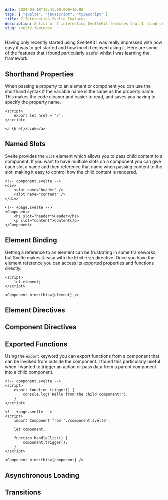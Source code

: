 ```yaml
---
date: 2024-04-18T19:41:00.000+10:00
tags: [ "svelte", "javascript", "typescript" ]
title: 7 Interesting Svelte Features
description: A list of 7 interesting SvelteKit features that I found useful whilst learning the framework.
slug: svelte-features
---
```


Having only recently started using SvelteKit I was really impressed with how easy it was to get started and how much I
enjoyed using it.
Here are some of the features that I found particularly useful whilst I was learning the framework.

<!--endintro-->

## Shorthand Properties

When passing a property to an element or component you can use the shorthand syntax if the variable name is the same as
the property name. This makes the code cleaner and easier to read, and saves you having to specify the property name.

```svelte
<script>
    export let href = '/';
</script>

<a {href}>Link</a>
```

## Named Slots

Svelte provides the `slot` element which allows you to pass child content to a component. If you want to have multiple
slots on a component you can give each slot a name and then reference that name when passing content to the slot, making
it easy to control how the child content is rendered.

```svelte
<!-- component.svelte -->
<div>
    <slot name="header" />
    <slot name="content" />
</div>

<!-- +page.svelte -->
<Component>
    <h1 slot="header">Header</h1>
    <p slot="content">Content</p>
</Component>
```

## Element Binding

Getting a reference to an element can be frustrating in some frameworks, but Svelte makes it easy with the `bind:this`
directive. Once you have the element reference you can access its exported properties and functions directly.

```svelte
<script>
    let element;
</script>

<Component bind:this={element} />
```

## Element Directives

## Component Directives

## Exported Functions

Using the `export` keyword you can export functions from a component that can be invoked from outside the component. I
found this particularly useful when I wanted to trigger an action or pass data from a parent component into a child
component.

```svelte
<!-- component.svelte -->
<script>
    export function trigger() {
        console.log('Hello from the child component!');
    }
</script>

<!-- +page.svelte -->
<script>
    import Component from './component.svelte';

    let component;

    function handleClick() {
        component.trigger();
    }
</script>

<Component bind:this={component} />
```

## Asynchronous Loading

## Transitions